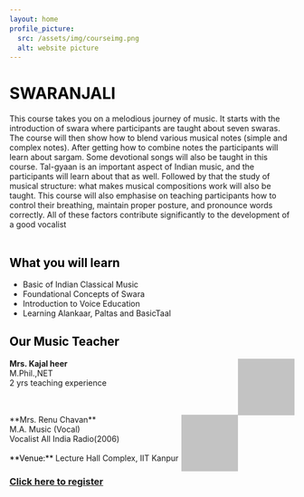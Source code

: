 ```yaml
---
layout: home
profile_picture:
  src: /assets/img/courseimg.png
  alt: website picture
---
```


# <span style="color: Black">**SWARANJALI**</span>

This course takes you on a melodious 
journey of music. It starts with the introduction of 
swara where participants are taught about seven 
swaras. The course will then show how to blend 
various musical notes (simple and complex notes). 
After getting how to combine notes the 
participants will learn about sargam. Some 
devotional songs will also be taught in this course. 
Tal-gyaan is an important aspect of Indian music, 
and the participants will learn about that as well. 
Followed by that the study of musical structure: 
what makes musical compositions work will also 
be taught.
This course will also emphasise on teaching 
participants how to control their breathing, 
maintain proper posture, and pronounce words 
correctly. All of these factors contribute 
significantly to the development of a good 
vocalist
<br>
<br>

## <span style="color: Black">**What you will learn**</span>
- Basic of Indian Classical Music
- Foundational Concepts of Swara
- Introduction to Voice Education
- Learning Alankaar, Paltas and BasicTaal

## <span style="color: Black">**Our Music Teacher**</span>

<img align="right" width="100" height="100" src="assets/img/kajal.png">

**Mrs. Kajal heer**
<br>M.Phil.,NET
<br>2 yrs teaching experience

<br/>
<br/>

<img align="right" width="100" height="100" src="assets/img/renu.png">
**Mrs. Renu Chavan**
<br>M.A. Music (Vocal)
<br>Vocalist All India Radio(2006)
<br/>
<br/>
<span style="color: Black">**Venue:**</span>  Lecture Hall Complex, IIT Kanpur

### [Click here to register](https://forms.office.com/Pages/ResponsePage.aspx?id=K9i8nnE6v0mJHobYGaCRHN8TzNH2g-9HraCOkRHfCodUN01aMzdXTlNST0hKSDdCVDdGR0NBOFJHTy4u)
